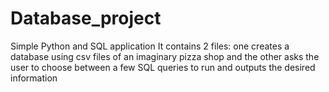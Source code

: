 # Database_project
Simple Python and SQL application 
It contains 2 files: one creates a database using csv files of an imaginary pizza shop 
and the other asks the user to choose between a few  SQL queries to run and outputs the desired information
